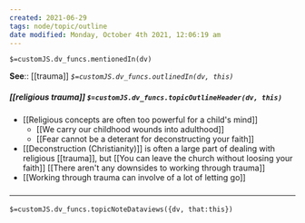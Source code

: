 ```yaml
---
created: 2021-06-29
tags: node/topic/outline
date modified: Monday, October 4th 2021, 12:06:19 am
---
```

`$=customJS.dv_funcs.mentionedIn(dv)`


**See**:: [[trauma]] 
*`$=customJS.dv_funcs.outlinedIn(dv, this)`*

##### [[religious trauma]] `$=customJS.dv_funcs.topicOutlineHeader(dv, this)`

- [[Religious concepts are often too powerful for a child's mind]]
	- [[We carry our childhood wounds into adulthood]]
	- [[Fear cannot be a deterant for deconstructing your faith]]
- [[Deconstruction (Christianity)]] is often a large part of dealing with religious [[trauma]], but [[You can leave the church without loosing your faith]] [[There aren't any downsides to working through trauma]]
- [[Working through trauma can involve of a lot of letting go]]

### <hr class="dataviews"/>

`$=customJS.dv_funcs.topicNoteDataviews({dv, that:this})`

